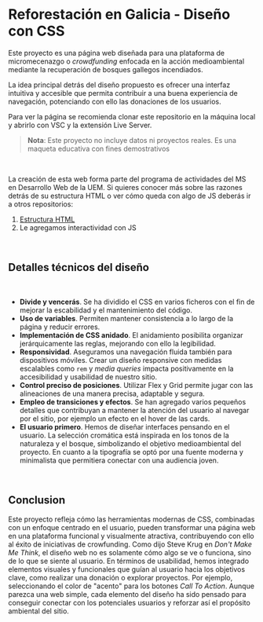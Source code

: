 # Reforestación en Galicia - Diseño con CSS

Este proyecto es una página web diseñada para una plataforma de micromecenazgo o _crowdfunding_ enfocada en la acción medioambiental mediante la recuperación de bosques gallegos incendiados. 

La idea principal detrás del diseño propuesto es ofrecer una interfaz intuitiva y accesible que permita contribuir a una buena experiencia de navegación, potenciando con ello las donaciones de los usuarios.

Para ver la página se recomienda clonar este repositorio en la máquina local y abrirlo con VSC y la extensión Live Server.

> **Nota**: Este proyecto no incluye datos ni proyectos reales. Es una maqueta educativa con fines demostrativos

&nbsp;

La creación de esta web forma parte del programa de actividades del MS en Desarrollo Web de la UEM. Si quieres conocer más sobre las razones detrás de su estructura HTML o ver cómo queda con algo de JS deberás ir a otros repositorios:

1. [Estructura HTML](https://github.com/asm-dev/forest-funding-html)
2. Le agregamos interactividad con JS

&nbsp;

## Detalles técnicos del diseño

&nbsp;

- **Divide y vencerás**. Se ha dividido el CSS en varios ficheros con el fin de mejorar la escabilidad y el mantenimiento del código.
- **Uso de variables**. Permiten mantener consistencia a lo largo de la página y reducir errores.
- **Implementación de CSS anidado**. El anidamiento posibilita organizar jerárquicamente las reglas, mejorando con ello la legibilidad.
- **Responsividad**. Aseguramos una navegación fluida también para dispositivos móviles. Crear un diseño responsive con medidas escalables como `rem` y _media queries_ impacta positivamente en la accesibilidad y usabilidad de nuestro sitio.
- **Control preciso de posiciones**. Utilizar Flex y Grid permite jugar con las alineaciones de una manera precisa, adaptable y segura.
- **Empleo de transiciones y efectos**. Se han agregado varios pequeños detalles que contribuyan a mantener la atención del usuario al navegar por el sitio, por ejemplo un efecto en el hover de las cards. 
- **El usuario primero**. Hemos de diseñar interfaces pensando en el usuario. La selección cromática está inspirada en los tonos de la naturaleza y el bosque, simbolizando el objetivo medioambiental del proyecto. En cuanto a la tipografía se optó por una fuente moderna y minimalista que permitiera conectar con una audiencia joven.

&nbsp;

## Conclusion

Este proyecto refleja cómo las herramientas modernas de CSS, combinadas con un enfoque centrado en el usuario, pueden transformar una página web en una plataforma funcional y visualmente atractiva, contribuyendo con ello al éxito de iniciativas de crowfunding. Como dijo Steve Krug en _Don't Make Me Think_, el diseño web no es solamente cómo algo se ve o funciona, sino de lo que se siente al usuario. En términos de usabilidad, hemos integrado elementos visuales y funcionales que guían al usuario hacia los objetivos clave, como realizar una donación o explorar proyectos. Por ejemplo, seleccionando el color de "acento" para los botones _Call To Action_. Aunque parezca una web simple, cada elemento del diseño ha sido pensado para conseguir conectar con los potenciales usuarios y reforzar así el propósito ambiental del sitio.
